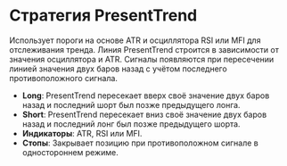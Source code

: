 # Стратегия PresentTrend

Использует пороги на основе ATR и осциллятора RSI или MFI для отслеживания тренда. Линия PresentTrend строится в зависимости от значения осциллятора и ATR. Сигналы появляются при пересечении линией значения двух баров назад с учётом последнего противоположного сигнала.

- **Long**: PresentTrend пересекает вверх своё значение двух баров назад и последний шорт был позже предыдущего лонга.
- **Short**: PresentTrend пересекает вниз своё значение двух баров назад и последний лонг был позже предыдущего шорта.
- **Индикаторы**: ATR, RSI или MFI.
- **Стопы**: Закрывает позицию при противоположном сигнале в одностороннем режиме.
